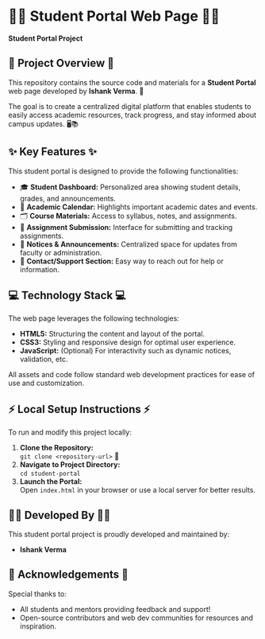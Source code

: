 # 🧑‍🎓 Student Portal Web Page 🧑‍🎓

**Student Portal Project**

## 🌟 Project Overview 🌟

This repository contains the source code and materials for a **Student Portal** web page developed by **Ishank Verma**. 🏫

The goal is to create a centralized digital platform that enables students to easily access academic resources, track progress, and stay informed about campus updates. 🖥️📚

## ✨ Key Features ✨

This student portal is designed to provide the following functionalities:

* 🎓 **Student Dashboard:** Personalized area showing student details, grades, and announcements.
* 📅 **Academic Calendar:** Highlights important academic dates and events.
* 🗂️ **Course Materials:** Access to syllabus, notes, and assignments.
* 📝 **Assignment Submission:** Interface for submitting and tracking assignments.
* 💬 **Notices & Announcements:** Centralized space for updates from faculty or administration.
* 📨 **Contact/Support Section:** Easy way to reach out for help or information.

## 💻 Technology Stack 💻

The web page leverages the following technologies:

* **HTML5:** Structuring the content and layout of the portal.
* **CSS3:** Styling and responsive design for optimal user experience.
* **JavaScript:** (Optional) For interactivity such as dynamic notices, validation, etc.

All assets and code follow standard web development practices for ease of use and customization.

## ⚡ Local Setup Instructions ⚡

To run and modify this project locally:

1. **Clone the Repository:**  
   `git clone <repository-url>` 📁
2. **Navigate to Project Directory:**  
   `cd student-portal`
3. **Launch the Portal:**  
   Open `index.html` in your browser or use a local server for better results.

## 🧑‍💻 Developed By 🧑‍💻

This student portal project is proudly developed and maintained by:

* **Ishank Verma**

## 🙏 Acknowledgements 🙏

Special thanks to:

* All students and mentors providing feedback and support!
* Open-source contributors and web dev communities for resources and inspiration.
